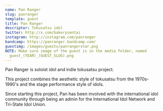 ```yaml
---
name: Pan Ranger
slug: panranger
template: guest
title: Pan Ranger
descriptor: Tokusatsu idol
twitter: http://x.com/bakerysentai
instagram: http://instagram.com/panranger
bandcamp: https://panranger.bandcamp.com/
guestimg: /images/guests/panrangerstar.png
NOTE: Make sure image of the guest is in the media folder, named
  guest_(YEAR)_(GUEST_SLUG).png
---
```

Pan Ranger is soloist idol and indie tokusatsu project.

This project combines the aesthetic style of tokusatsu from the 1970s-1990's and the stage performance style of idols.

Since starting this project, Pan has been involved with the international idol community through being an admin for the International Idol Network and Tri-State Idol Union.
